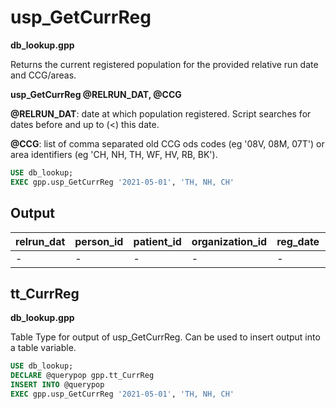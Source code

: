 # usp_GetCurrReg
**db_lookup.gpp**

Returns the current registered population for the provided relative run date and CCG/areas.

**usp_GetCurrReg @RELRUN_DAT, @CCG**

**@RELRUN_DAT**: date at which population registered. Script searches for dates before and up to (<) this date.

**@CCG**: list of comma separated old CCG ods codes (eg '08V, 08M, 07T') or area identifiers (eg 'CH, NH, TH, WF, HV, RB, BK').

```SQL
USE db_lookup;
EXEC gpp.usp_GetCurrReg '2021-05-01', 'TH, NH, CH'
```

## Output

relrun_dat | person_id | patient_id | organization_id | reg_date | dereg_date
-|-|-|-|-|-
-|-|-|-|-|-

## tt_CurrReg
**db_lookup.gpp**

Table Type for output of usp_GetCurrReg. Can be used to insert output into a table variable.
```SQL
USE db_lookup;
DECLARE @querypop gpp.tt_CurrReg
INSERT INTO @querypop
EXEC gpp.usp_GetCurrReg '2021-05-01', 'TH, NH, CH'
```

